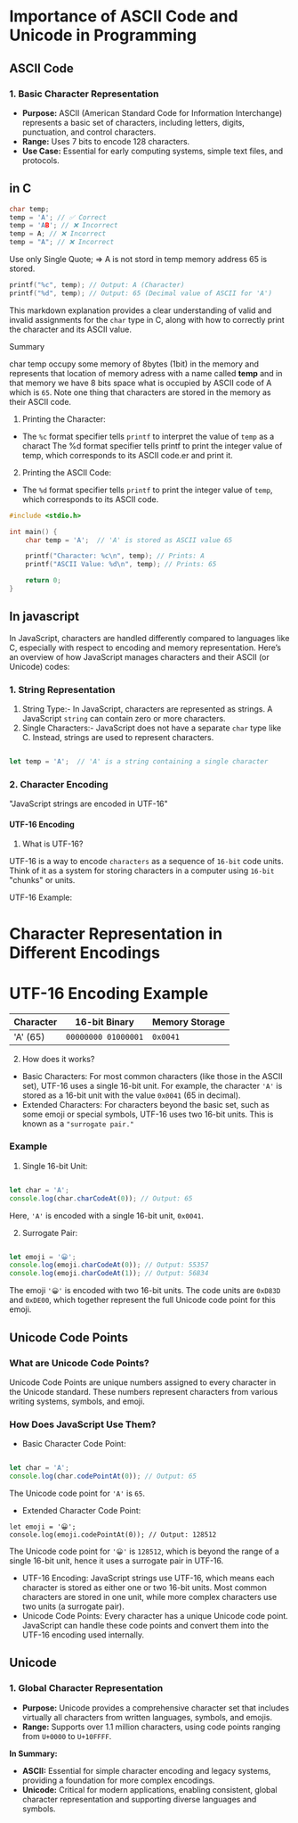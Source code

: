 # Importance of ASCII Code and Unicode in Programming

## ASCII Code

### **1. Basic Character Representation**
- **Purpose:** ASCII (American Standard Code for Information Interchange) represents a basic set of characters, including letters, digits, punctuation, and control characters.
- **Range:** Uses 7 bits to encode 128 characters.
- **Use Case:** Essential for early computing systems, simple text files, and protocols.

## in C
```c
char temp;
temp = 'A'; // ✅ Correct
temp = 'AB'; // ❌ Incorrect
temp = A; // ❌ Incorrect
temp = "A"; // ❌ Incorrect


```

Use only Single Quote;
=> A is not stord in temp memory address 65 is stored.

```c
printf("%c", temp); // Output: A (Character)
printf("%d", temp); // Output: 65 (Decimal value of ASCII for 'A')


```


This markdown explanation provides a clear understanding of valid and invalid assignments for the `char` type in C, along with how to correctly print the character and its ASCII value.


Summary 

char temp occupy some memory of 8bytes (1bit) in the memory and represents that location of memory adress with a name called **temp** and in that memory we have 8 bits space what is occupied by ASCII code of A which is `65`.
Note one thing that characters are stored in the memory as their ASCII code. 

1. Printing the Character:
- The `%c` format specifier tells `printf` to interpret the value of `temp` as a charact The %d format specifier tells printf to print the integer value of temp, which corresponds to its ASCII code.er and print it.

2. Printing the ASCII Code:
-  The `%d` format specifier tells `printf` to print the integer value of `temp`, which corresponds to its ASCII code.

```c
#include <stdio.h>

int main() {
    char temp = 'A';  // 'A' is stored as ASCII value 65

    printf("Character: %c\n", temp); // Prints: A
    printf("ASCII Value: %d\n", temp); // Prints: 65

    return 0;
}
```


## In javascript
In JavaScript, characters are handled differently compared to languages like C, especially with respect to encoding and memory representation. Here’s an overview of how JavaScript manages characters and their ASCII (or Unicode) codes:

### 1.  String Representation

1. String Type:- In JavaScript, characters are represented as strings. A JavaScript `string` can contain zero or more characters.
2. Single Characters:- JavaScript does not have a separate `char` type like C. Instead, strings are used to represent characters.

```javascript

let temp = 'A';  // 'A' is a string containing a single character

```

### 2.  Character Encoding

"JavaScript strings are encoded in UTF-16"


#### UTF-16 Encoding

1. What is UTF-16?

UTF-16 is a way to encode `characters` as a sequence of `16-bit` code units. Think of it as a system for storing characters in a computer using `16-bit` "chunks" or units.

UTF-16 Example: 
# Character Representation in Different Encodings


# UTF-16 Encoding Example

| **Character** | **16-bit Binary** | **Memory Storage** |
|---------------|-------------------|--------------------|
| 'A' (65)      | `00000000 01000001` | `0x0041`          |


2. How does it works?

- Basic Characters: For most common characters (like those in the ASCII set), UTF-16 uses a single 16-bit unit. For example, the character `'A'` is stored as a 16-bit unit with the value `0x0041` (65 in decimal).
- Extended Characters: For characters beyond the basic set, such as some emoji or special symbols, UTF-16 uses two 16-bit units. This is known as a `"surrogate pair."`


### Example
1. Single 16-bit Unit:

```javascript

let char = 'A';
console.log(char.charCodeAt(0)); // Output: 65

```

Here, `'A'` is encoded with a single 16-bit unit, `0x0041`.


2. Surrogate Pair:

```javascript

let emoji = '😀';
console.log(emoji.charCodeAt(0)); // Output: 55357
console.log(emoji.charCodeAt(1)); // Output: 56834

```
The emoji `'😀'` is encoded with two 16-bit units. The code units are `0xD83D` and `0xDE00`, which together represent the full Unicode code point for this emoji.


## Unicode Code Points

### What are Unicode Code Points?
Unicode Code Points are unique numbers assigned to every character in the Unicode standard. These numbers represent characters from various writing systems, symbols, and emoji.

### How Does JavaScript Use Them?
- Basic Character Code Point:

```javascript

let char = 'A';
console.log(char.codePointAt(0)); // Output: 65

```
The Unicode code point for `'A'` is `65`.

- Extended Character Code Point:

```javascritp
let emoji = '😀';
console.log(emoji.codePointAt(0)); // Output: 128512

```
The Unicode code point for `'😀'` is `128512`, which is beyond the range of a single 16-bit unit, hence it uses a surrogate pair in UTF-16.

- UTF-16 Encoding: JavaScript strings use UTF-16, which means each character is stored as either one or two 16-bit units. Most common characters are stored in one unit, while more complex characters use two units (a surrogate pair).
- Unicode Code Points: Every character has a unique Unicode code point. JavaScript can handle these code points and convert them into the UTF-16 encoding used internally.

## Unicode

### **1. Global Character Representation**
- **Purpose:** Unicode provides a comprehensive character set that includes virtually all characters from written languages, symbols, and emojis.
- **Range:** Supports over 1.1 million characters, using code points ranging from `U+0000` to `U+10FFFF`.


**In Summary:**
- **ASCII:** Essential for simple character encoding and legacy systems, providing a foundation for more complex encodings.
- **Unicode:** Critical for modern applications, enabling consistent, global character representation and supporting diverse languages and symbols.



